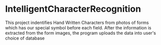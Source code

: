 # IntelligentCharacterRecognition
This project indentifies Hand Written Characters from photos of forms which has our special symbol before each field.
After the information is extracted from the form images, the program uploads the data into user's choice of database

